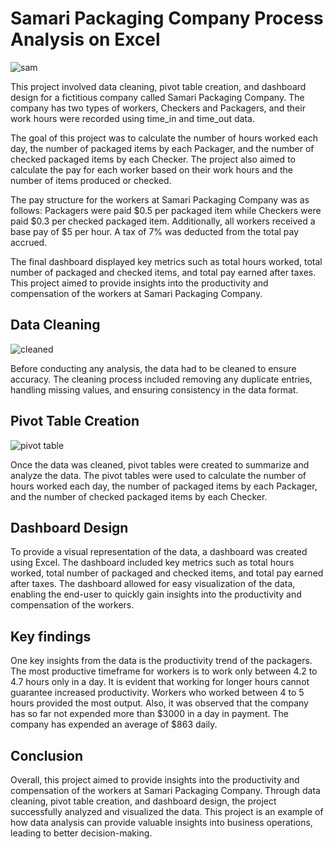 # Samari Packaging Company Process Analysis on Excel

![sam](https://user-images.githubusercontent.com/37171086/230789590-da5fc3e0-521b-49ab-a287-ec314406a060.png)


This project involved data cleaning, pivot table creation, and dashboard design for a fictitious company called Samari Packaging Company. The company has two types of workers, Checkers and Packagers, and their work hours were recorded using time_in and time_out data.

The goal of this project was to calculate the number of hours worked each day, the number of packaged items by each Packager, and the number of checked packaged items by each Checker. The project also aimed to calculate the pay for each worker based on their work hours and the number of items produced or checked.

The pay structure for the workers at Samari Packaging Company was as follows: Packagers were paid $0.5 per packaged item while Checkers were paid $0.3 per checked packaged item. Additionally, all workers received a base pay of $5 per hour. A tax of 7% was deducted from the total pay accrued.

The final dashboard displayed key metrics such as total hours worked, total number of packaged and checked items, and total pay earned after taxes. This project aimed to provide insights into the productivity and compensation of the workers at Samari Packaging Company.

**Data Cleaning**
---
![cleaned](https://user-images.githubusercontent.com/37171086/232362017-0e39d27d-2d07-48cd-a49c-a1284f5579d7.png)

Before conducting any analysis, the data had to be cleaned to ensure accuracy. The cleaning process included removing any duplicate entries, handling missing values, and ensuring consistency in the data format.

**Pivot Table Creation**
---
![pivot table](https://user-images.githubusercontent.com/37171086/232361759-fab41adc-e274-441e-9410-f0f6b66af42c.png)

Once the data was cleaned, pivot tables were created to summarize and analyze the data. The pivot tables were used to calculate the number of hours worked each day, the number of packaged items by each Packager, and the number of checked packaged items by each Checker.

**Dashboard Design**
---
To provide a visual representation of the data, a dashboard was created using Excel. The dashboard included key metrics such as total hours worked, total number of packaged and checked items, and total pay earned after taxes. The dashboard allowed for easy visualization of the data, enabling the end-user to quickly gain insights into the productivity and compensation of the workers.

**Key findings**
---
One key insights from the data is the productivity trend of the packagers. The most productive timeframe for workers is to work only between 4.2 to 4.7 hours only in a day. It is evident that working for longer hours cannot guarantee increased productivity. Workers who worked between 4 to 5 hours provided the most output. Also, it was observed that the company has so far not expended more than $3000 in a day in payment. The company has expended an average of $863 daily.

**Conclusion**
---
Overall, this project aimed to provide insights into the productivity and compensation of the workers at Samari Packaging Company. Through data cleaning, pivot table creation, and dashboard design, the project successfully analyzed and visualized the data. This project is an example of how data analysis can provide valuable insights into business operations, leading to better decision-making.

